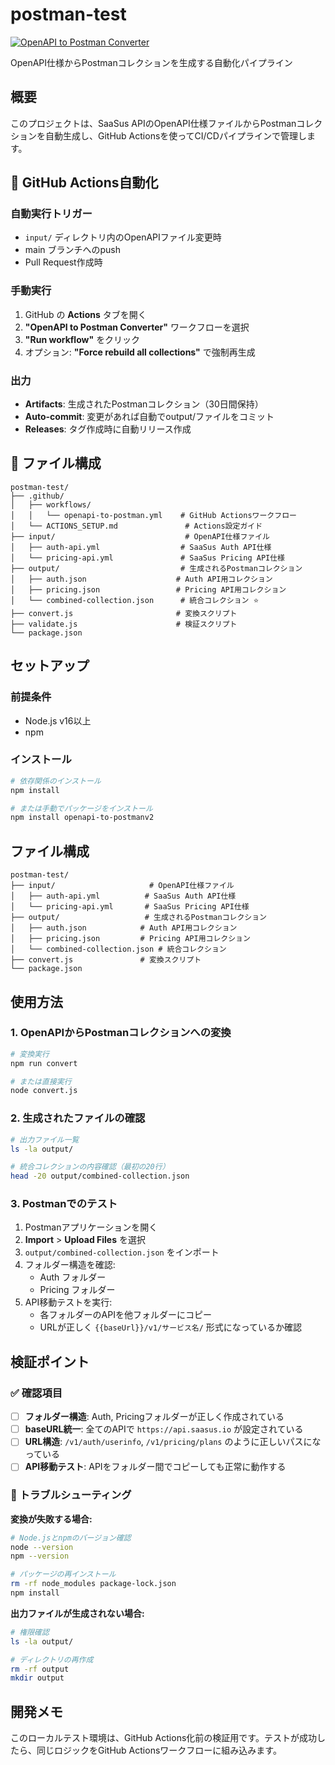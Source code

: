 # postman-test

[![OpenAPI to Postman Converter](https://github.com/takahujikeita/postman-test/actions/workflows/openapi-to-postman.yml/badge.svg)](https://github.com/takahujikeita/postman-test/actions/workflows/openapi-to-postman.yml)

OpenAPI仕様からPostmanコレクションを生成する自動化パイプライン

## 概要

このプロジェクトは、SaaSus APIのOpenAPI仕様ファイルからPostmanコレクションを自動生成し、GitHub Actionsを使ってCI/CDパイプラインで管理します。

## 🚀 GitHub Actions自動化

### 自動実行トリガー
- `input/` ディレクトリ内のOpenAPIファイル変更時
- main ブランチへのpush
- Pull Request作成時

### 手動実行
1. GitHub の **Actions** タブを開く
2. **"OpenAPI to Postman Converter"** ワークフローを選択
3. **"Run workflow"** をクリック
4. オプション: **"Force rebuild all collections"** で強制再生成

### 出力
- **Artifacts**: 生成されたPostmanコレクション（30日間保持）
- **Auto-commit**: 変更があれば自動でoutput/ファイルをコミット
- **Releases**: タグ作成時に自動リリース作成

## 📁 ファイル構成

```
postman-test/
├── .github/
│   ├── workflows/
│   │   └── openapi-to-postman.yml    # GitHub Actionsワークフロー
│   └── ACTIONS_SETUP.md               # Actions設定ガイド
├── input/                             # OpenAPI仕様ファイル
│   ├── auth-api.yml                  # SaaSus Auth API仕様
│   └── pricing-api.yml               # SaaSus Pricing API仕様
├── output/                           # 生成されるPostmanコレクション
│   ├── auth.json                    # Auth API用コレクション
│   ├── pricing.json                 # Pricing API用コレクション
│   └── combined-collection.json      # 統合コレクション ⭐
├── convert.js                       # 変換スクリプト
├── validate.js                      # 検証スクリプト
└── package.json
```

## セットアップ

### 前提条件

- Node.js v16以上
- npm

### インストール

```bash
# 依存関係のインストール
npm install

# または手動でパッケージをインストール
npm install openapi-to-postmanv2
```

## ファイル構成

```
postman-test/
├── input/                     # OpenAPI仕様ファイル
│   ├── auth-api.yml          # SaaSus Auth API仕様
│   └── pricing-api.yml       # SaaSus Pricing API仕様
├── output/                   # 生成されるPostmanコレクション
│   ├── auth.json            # Auth API用コレクション
│   ├── pricing.json         # Pricing API用コレクション
│   └── combined-collection.json # 統合コレクション
├── convert.js               # 変換スクリプト
└── package.json
```

## 使用方法

### 1. OpenAPIからPostmanコレクションへの変換

```bash
# 変換実行
npm run convert

# または直接実行
node convert.js
```

### 2. 生成されたファイルの確認

```bash
# 出力ファイル一覧
ls -la output/

# 統合コレクションの内容確認（最初の20行）
head -20 output/combined-collection.json
```

### 3. Postmanでのテスト

1. Postmanアプリケーションを開く
2. **Import** > **Upload Files** を選択
3. `output/combined-collection.json` をインポート
4. フォルダー構造を確認:
   - Auth フォルダー
   - Pricing フォルダー
5. API移動テストを実行:
   - 各フォルダーのAPIを他フォルダーにコピー
   - URLが正しく `{{baseUrl}}/v1/サービス名/` 形式になっているか確認

## 検証ポイント

### ✅ 確認項目

- [ ] **フォルダー構造**: Auth, Pricingフォルダーが正しく作成されている
- [ ] **baseURL統一**: 全てのAPIで `https://api.saasus.io` が設定されている
- [ ] **URL構造**: `/v1/auth/userinfo`, `/v1/pricing/plans` のように正しいパスになっている
- [ ] **API移動テスト**: APIをフォルダー間でコピーしても正常に動作する

### 🔧 トラブルシューティング

**変換が失敗する場合:**
```bash
# Node.jsとnpmのバージョン確認
node --version
npm --version

# パッケージの再インストール
rm -rf node_modules package-lock.json
npm install
```

**出力ファイルが生成されない場合:**
```bash
# 権限確認
ls -la output/

# ディレクトリの再作成
rm -rf output
mkdir output
```

## 開発メモ

このローカルテスト環境は、GitHub Actions化前の検証用です。テストが成功したら、同じロジックをGitHub Actionsワークフローに組み込みます。